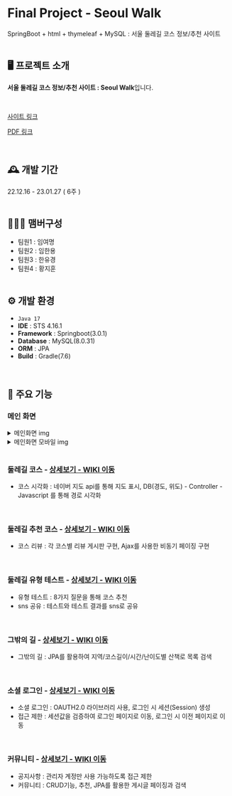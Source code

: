 # Final Project - Seoul Walk
SpringBoot + html + thymeleaf + MySQL : 서울 둘레길 코스 정보/추천 사이트
<br/><br/>

## 🖥️ 프로젝트 소개
**서울 둘레길 코스 정보/추천 사이트 : Seoul Walk**입니다. 

<br/>

<a href="https://seoulwalk.kro.kr">사이트 링크</a>

<a href="https://github.com/rkgh17/SeoulWalk/blob/hjh/SeoulWalk/pdf/Seoul%20Walk.pdf">PDF 링크</a>

<br/>

## 🕰️ 개발 기간
22.12.16 - 23.01.27 ( 6주 )
<br/><br/>

## 🧑‍🤝‍🧑 맴버구성
 - 팀원1 : 임여명
 - 팀원2 : 임한용
 - 팀원3 : 한유경
 - 팀원4 : 황지훈
<br/><br/>

## ⚙️ 개발 환경
- `Java 17`
- **IDE** : STS 4.16.1
- **Framework** : Springboot(3.0.1)
- **Database** : MySQL(8.0.31)
- **ORM** : JPA
- **Build** : Gradle(7.6)
<br/>

## 📌 주요 기능

### 메인 화면

<details>
<summary>메인화면 img</summary>
<div markdown="1">

<img src="https://user-images.githubusercontent.com/82715109/216530432-cbaa15fc-6cc6-4486-bcd8-73478863bdb6.png" width="1200" height="1000" />

</div>
</details>

<details>
<summary>메인화면 모바일 img</summary>
<div markdown="1">

<img src="https://user-images.githubusercontent.com/82715109/216531118-316d45a2-1336-4e04-8242-0b46b48204a3.png" />

</div>
</details>

<br>

### 둘레길 코스 - <a href="https://github.com/rkgh17/SeoulWalk/wiki/%EB%91%98%EB%A0%88%EA%B8%B8-%EC%BD%94%EC%8A%A4#-%EB%91%98%EB%A0%88%EA%B8%B8-%EC%BD%94%EC%8A%A4" >상세보기 - WIKI 이동</a>
- 코스 시각화 : 네이버 지도 api를 통해 지도 표시, DB(경도, 위도) - Controller - Javascript 를 통해 경로 시각화

<br>

### 둘레길 추천 코스 - <a href="https://github.com/rkgh17/SeoulWalk/wiki/%EB%91%98%EB%A0%88%EA%B8%B8-%EC%B6%94%EC%B2%9C-%EC%BD%94%EC%8A%A4" >상세보기 - WIKI 이동</a>
- 코스 리뷰 : 각 코스별 리뷰 게시판 구현, Ajax를 사용한 비동기 페이징 구현

<br>

### 둘레길 유형 테스트 - <a href="https://github.com/rkgh17/SeoulWalk/wiki/%EB%91%98%EB%A0%88%EA%B8%B8-%EC%9C%A0%ED%98%95-%ED%85%8C%EC%8A%A4%ED%8A%B8" >상세보기 - WIKI 이동</a>
- 유형 테스트 : 8가지 질문을 통해 코스 추천
- sns 공유 : 테스트와 테스트 결과를 sns로 공유

<br>

### 그밖의 길 - <a href="https://github.com/rkgh17/SeoulWalk/wiki/%EA%B7%B8%EB%B0%96%EC%9D%98-%EA%B8%B8" >상세보기 - WIKI 이동</a>
- 그밖의 길 : JPA를 활용하여 지역/코스길이/시간/난이도별 산책로 목록 검색

<br>

### 소셜 로그인 - <a href="https://github.com/rkgh17/SeoulWalk/wiki/%EC%86%8C%EC%85%9C-%EB%A1%9C%EA%B7%B8%EC%9D%B8" >상세보기 - WIKI 이동</a>
- 소셜 로그인  :  OAUTH2.0 라이브러리 사용, 로그인 시 세션(Session) 생성
- 접근 제한 : 세션값을 검증하여 로그인 페이지로 이동, 로그인 시 이전 페이지로 이동

<br>

### 커뮤니티 - <a href="https://github.com/rkgh17/SeoulWalk/wiki/%EC%BB%A4%EB%AE%A4%EB%8B%88%ED%8B%B0" >상세보기 - WIKI 이동</a> 
- 공지사항 : 관리자 계정만 사용 가능하도록 접근 제한
- 커뮤니티 : CRUD기능, 추천, JPA를 활용한 게시글 페이징과 검색
